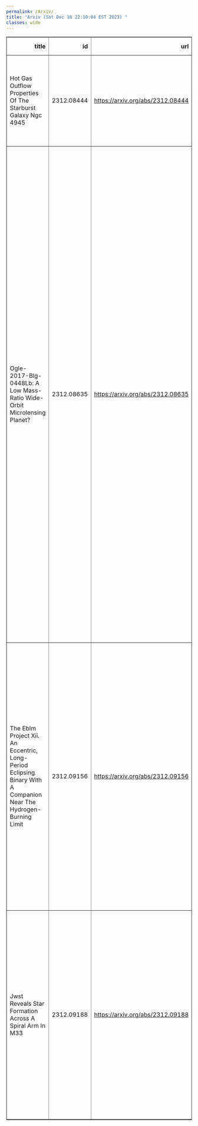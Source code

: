 ```yaml
---
permalink: /Arxiv/
title: "Arxiv (Sat Dec 16 22:10:04 EST 2023) "
classes: wide
---
```

<table border="1" class="dataframe">
  <thead>
    <tr style="text-align: right;">
      <th>title</th>
      <th>id</th>
      <th>url</th>
      <th>authors</th>
      <th>Local Authors</th>
    </tr>
  </thead>
  <tbody>
    <tr>
      <td>Hot Gas Outflow Properties Of The Starburst Galaxy Ngc 4945</td>
      <td>2312.08444</td>
      <td><a href="https://arxiv.org/abs/2312.08444" target="_blank">https://arxiv.org/abs/2312.08444</a></td>
      <td>Natalia Porraz Barrera, Sebastian Lopez, Laura A. Lopez, Adi Foord, Dustin D. Nguyen, Todd A. Thompson, Alberto D. Bolatto</td>
      <td>Dustin Nguyen, Laura Lopez, Sebastian Lopez, Todd A. Thompson, Todd Thompson</td>
    </tr>
    <tr>
      <td>Ogle-2017-Blg-0448Lb: A Low Mass-Ratio Wide-Orbit Microlensing Planet?</td>
      <td>2312.08635</td>
      <td><a href="https://arxiv.org/abs/2312.08635" target="_blank">https://arxiv.org/abs/2312.08635</a></td>
      <td>Ruocheng Zhai, Radosław Poleski, Weicheng Zang, Youn Kil Jung, Andrzej Udalski, Renkun Kuang, Michael D. Albrow, Sun-Ju Chung, Andrew Gould, Cheongho Han, Kyu-Ha Hwang, Yoon-Hyun Ryu, In-Gu Shin, Yossi Shvartzvald, Hongjing Yang, Jennifer C. Yee, Sang-Mok Cha, Dong-Jin Kim, Hyoun-Woo Kim, Seung-Lee Kim, Chung-Uk Lee, Dong-Joo Lee, Yongseok Lee, Byeong-Gon Park, Richard W. Pogge, Jan Skowron, Michał K. Szymański, Igor Soszyński, Krzysztof Ulaczyk, Paweł Pietrukowicz, Szymon Kozłowski, Przemek Mróz, Krzysztof A. Rybicki, Patryk Iwanek, Marcin Wrona, Mariusz Gromadzki, Hanyue Wang, Shude Mao, Jiyuan Zhang, Qiyue Qian, Wei Zhu</td>
      <td>Andrew Gould, Richard Pogge</td>
    </tr>
    <tr>
      <td>The Eblm Project Xii. An Eccentric, Long-Period Eclipsing Binary With A   Companion Near The Hydrogen-Burning Limit</td>
      <td>2312.09156</td>
      <td><a href="https://arxiv.org/abs/2312.09156" target="_blank">https://arxiv.org/abs/2312.09156</a></td>
      <td>Yasmin T. Davis, Amaury H. M. J. Triaud, Alix V. Freckelton, Annelies Mortier, Rafael Brahm, Daniel Sebastian, Thomas Baycroft, Georgina Dransfield, Alison Duck, Thomas Henning, Melissa J. Hobson, Andrés Jordán, Vedad Kunovac, David V. Martin, Pierre F. L. Maxted, Lalitha Sairam, Matthew R. Standing, Matthew I. Swayne, Trifon Trifonov, Stéphane Udry</td>
      <td>Alison Duck</td>
    </tr>
    <tr>
      <td>Jwst Reveals Star Formation Across A Spiral Arm In M33</td>
      <td>2312.09188</td>
      <td><a href="https://arxiv.org/abs/2312.09188" target="_blank">https://arxiv.org/abs/2312.09188</a></td>
      <td>Joshua Peltonen, Erik Rosolowsky, Thomas G. Williams, Eric W. Koch, Andrew Dolphin, Jeremy Chastenet, Julianne J. Dalcanton, Adam Ginsburg, L. Clifton Johnson, Adam K. Leroy, Theo Richardson, Karin M. Sandstrom, Sumit K. Sarbadhicary, Adam Smercina, Tobin Wainer, Benjamin F. Williams</td>
      <td>Adam Leroy, Sumit Sarbadhicary</td>
    </tr>
  </tbody>
</table>